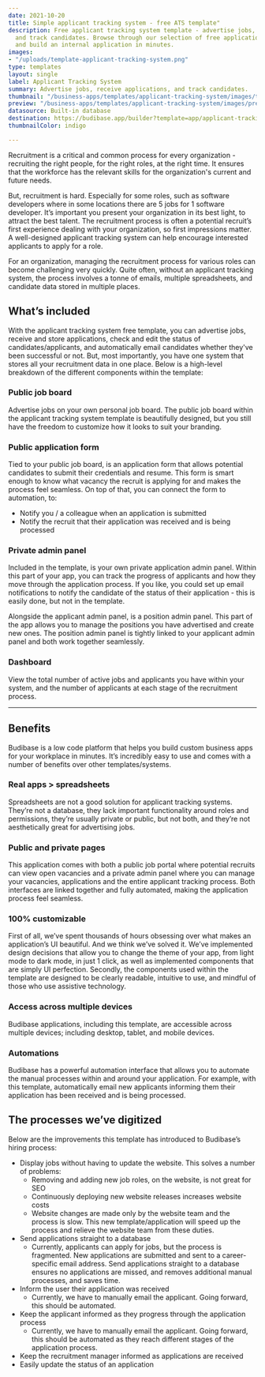 ```yaml
---
date: 2021-10-20
title: Simple applicant tracking system - free ATS template"
description: Free applicant tracking system template - advertise jobs, receive applications,
  and track candidates. Browse through our selection of free application templates
  and build an internal application in minutes.
images:
- "/uploads/template-applicant-tracking-system.png"
type: templates
layout: single
label: Applicant Tracking System
summary: Advertise jobs, receive applications, and track candidates.
thumbnail: "/business-apps/templates/applicant-tracking-system/images/thumbnail.webp"
preview: "/business-apps/templates/applicant-tracking-system/images/preview.gif"
datasource: Built-in database
destination: https://budibase.app/builder?template=app/applicant-tracking
thumbnailColor: indigo

---
```

Recruitment is a critical and common process for every organization - recruiting the right people, for the right roles, at the right time. It ensures that the workforce has the relevant skills for the organization's current and future needs.

But, recruitment is hard. Especially for some roles, such as software developers where in some locations there are 5 jobs for 1 software developer. It’s important you present your organization in its best light, to attract the best talent. The recruitment process is often a potential recruit’s first experience dealing with your organization, so first impressions matter. A well-designed applicant tracking system can help encourage interested applicants to apply for a role.

For an organization, managing the recruitment process for various roles can become challenging very quickly. Quite often, without an applicant tracking system, the process involves a tonne of emails, multiple spreadsheets, and candidate data stored in multiple places.

## What’s included

With the applicant tracking system free template, you can advertise jobs, receive and store applications, check and edit the status of candidates/applicants, and automatically email candidates whether they've been successful or not. But, most importantly, you have one system that stores all your recruitment data in one place. Below is a high-level breakdown of the different components within the template:

### Public job board

Advertise jobs on your own personal job board. The public job board within the applicant tracking system template is beautifully designed, but you still have the freedom to customize how it looks to suit your branding.

### Public application form

Tied to your public job board, is an application form that allows potential candidates to submit their credentials and resume. This form is smart enough to know what vacancy the recruit is applying for and makes the process feel seamless. On top of that, you can connect the form to automation, to:

- Notify you / a colleague when an application is submitted
- Notify the recruit that their application was received and is being processed

### Private admin panel

Included in the template, is your own private application admin panel. Within this part of your app, you can track the progress of applicants and how they move through the application process. If you like, you could set up email notifications to notify the candidate of the status of their application - this is easily done, but not in the template.

Alongside the applicant admin panel, is a position admin panel. This part of the app allows you to manage the positions you have advertised and create new ones. The position admin panel is tightly linked to your applicant admin panel and both work together seamlessly.

### Dashboard

View the total number of active jobs and applicants you have within your system, and the number of applicants at each stage of the recruitment process.

---

## Benefits 

Budibase is a low code platform that helps you build custom business apps for your workplace in minutes. It’s incredibly easy to use and comes with a number of benefits over other templates/systems. 

### Real apps > spreadsheets

Spreadsheets are not a good solution for applicant tracking systems. They’re not a database, they lack important functionality around roles and permissions, they’re usually private or public, but not both, and they’re not aesthetically great for advertising jobs.

### Public and private pages

This application comes with both a public job portal where potential recruits can view open vacancies and a private admin panel where you can manage your vacancies, applications and the entire applicant tracking process. Both interfaces are linked together and fully automated, making the application process feel seamless.

### 100% customizable

First of all, we’ve spent thousands of hours obsessing over what makes an application’s UI beautiful. And we think we’ve solved it. We’ve implemented design decisions that allow you to change the theme of your app, from light mode to dark mode, in just 1 click, as well as implemented components that are simply UI perfection. Secondly, the components used within the template are designed to be clearly readable, intuitive to use, and mindful of those who use assistive technology.

### Access across multiple devices

Budibase applications, including this template, are accessible across multiple devices; including desktop, tablet, and mobile devices.

### Automations

Budibase has a powerful automation interface that allows you to automate the manual processes within and around your application. For example, with this template, automatically email new applicants informing them their application has been received and is being processed.

## The processes we’ve digitized

Below are the improvements this template has introduced to Budibase’s hiring process:

- Display jobs without having to update the website. This solves a number of problems:
  - Removing and adding new job roles, on the website, is not great for SEO
  - Continuously deploying new website releases increases website costs
  - Website changes are made only by the website team and the process is slow. This new template/application will speed up the process and relieve the website team from these duties.
- Send applications straight to a database
  - Currently, applicants can apply for jobs, but the process is fragmented. New applications are submitted and sent to a career-specific email address. Send applications straight to a database ensures no applications are missed, and removes additional manual processes, and saves time.
- Inform the user their application was received
  - Currently, we have to manually email the applicant. Going forward, this should be automated.
- Keep the applicant informed as they progress through the application process
  - Currently, we have to manually email the applicant. Going forward, this should be automated as they reach different stages of the application process.
- Keep the recruitment manager informed as applications are received
- Easily update the status of an application